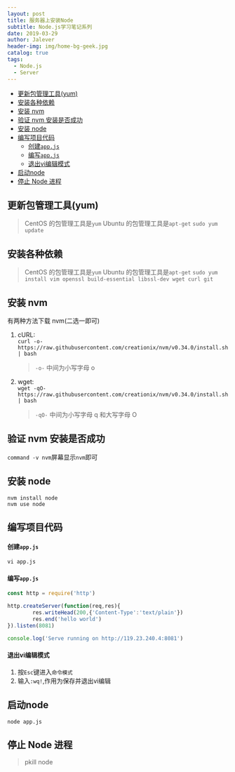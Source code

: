 ```yaml
---
layout: post
title: 服务器上安装Node
subtitle: Node.js学习笔记系列
date: 2019-03-29
author: Jalever
header-img: img/home-bg-geek.jpg
catalog: true
tags:
  - Node.js
  - Server
---
```


- [更新包管理工具(yum)](#%E6%9B%B4%E6%96%B0%E5%8C%85%E7%AE%A1%E7%90%86%E5%B7%A5%E5%85%B7yum)
- [安装各种依赖](#%E5%AE%89%E8%A3%85%E5%90%84%E7%A7%8D%E4%BE%9D%E8%B5%96)
- [安装 nvm](#%E5%AE%89%E8%A3%85-nvm)
- [验证 nvm 安装是否成功](#%E9%AA%8C%E8%AF%81-nvm-%E5%AE%89%E8%A3%85%E6%98%AF%E5%90%A6%E6%88%90%E5%8A%9F)
- [安装 node](#%E5%AE%89%E8%A3%85-node)
- [编写项目代码](#%E7%BC%96%E5%86%99%E9%A1%B9%E7%9B%AE%E4%BB%A3%E7%A0%81)
    - [创建`app.js`](#%E5%88%9B%E5%BB%BAappjs)
    - [编写`app.js`](#%E7%BC%96%E5%86%99appjs)
    - [退出vi编辑模式](#%E9%80%80%E5%87%BAvi%E7%BC%96%E8%BE%91%E6%A8%A1%E5%BC%8F)
- [启动node](#%E5%90%AF%E5%8A%A8node)
- [停止 Node 进程](#%E5%81%9C%E6%AD%A2-node-%E8%BF%9B%E7%A8%8B)

## 更新包管理工具(yum)

> CentOS 的包管理工具是`yum`
> Ubuntu 的包管理工具是`apt-get`
> `sudo yum update`

## 安装各种依赖

> CentOS 的包管理工具是`yum`
> Ubuntu 的包管理工具是`apt-get`
> `sudo yum install vim openssl build-essential libssl-dev wget curl git`

## 安装 nvm

有两种方法下载 nvm(二选一即可)

1. cURL:<br>
   `curl -o- https://raw.githubusercontent.com/creationix/nvm/v0.34.0/install.sh | bash`<br>
   > `-o-` 中间为小写字母 o
2. wget:<br>
   `wget -qO- https://raw.githubusercontent.com/creationix/nvm/v0.34.0/install.sh | bash`<br>
   > `-qO-` 中间为小写字母 q 和大写字母 O

## 验证 nvm 安装是否成功

`command -v nvm`屏幕显示`nvm`即可

## 安装 node

`nvm install node`<br>
`nvm use node`

## 编写项目代码

#### 创建`app.js`

`vi app.js`

#### 编写`app.js`
```javascript
const http = require('http')

http.createServer(function(req,res){
        res.writeHead(200,{'Content-Type':'text/plain'})
        res.end('hello world')
}).listen(8081)

console.log('Serve running on http://119.23.240.4:8081')
```

#### 退出vi编辑模式
1. 按`Esc`键进入`命令模式`
2. 输入`:wq!`,作用为保存并退出vi编辑

## 启动node
`node app.js`

## 停止 Node 进程

> pkill node
